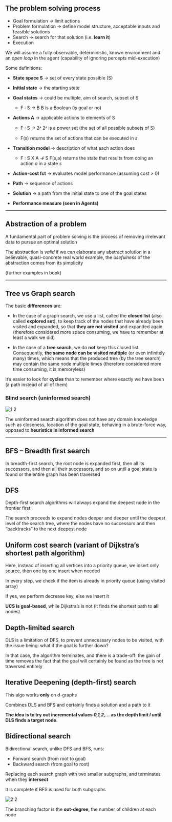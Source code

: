 ## The problem solving process 

- Goal formulation → limit actions
- Problem formulation → define model structure, acceptable inputs and feasible solutions
- Search → search for that solution (i.e. **learn it**)
- Execution 

We will assume a fully observable, deterministic, known environment and an *open loop* in the agent (capability of ignoring percepts mid-execution)

Some definitions:

- **State space S** $\rightarrow$ set of every state possible (S)
- **Initial state** $\rightarrow$ the starting state
- **Goal states** $\rightarrow$ could be multiple, aim of search, subset of S
    - F : S → B 	B is a Boolean (is goal or no)

- **Actions A**	$\rightarrow$ applicable actions to elements of S

    - F : S → 2ᴬ	2ᴬ is a power set (the set of all possible subsets of S)

    - F(s) returns the set of actions that can be executed in *s*

- **Transition model** $\rightarrow$ description of what each action does

    - F : S X A ↛  S    F(s,a) returns the state that results from doing an action *a* in a state *s*

- **Action-cost fct** $\rightarrow$ evaluates model performance (assuming cost > 0)
- **Path** $\rightarrow$ sequence of actions
- **Solution** $\rightarrow$ a path from the initial state to one of the goal states
- **Performance measure (seen in Agents)**

------------------

## Abstraction of a problem

A fundamental part of problem solving is the process of removing irrelevant data to pursue an optimal solution

The abstraction is *valid* if we can elaborate any abstract solution in a believable, quasi-concrete real world example, the *usefulness* of the abstraction comes from its simplicity

(further examples in book)

----------------

## Tree vs Graph search

The basic **differences** are:

- In the case of a graph search, we use a list, called the **closed list** (also called **explored set**), to keep track of the nodes that have already been visited and expanded, so that **they are not visited** and expanded again (therefore considered more space consuming, we have to remember at least a walk we did)

- In the case of a **tree search**, we do **not** keep this closed list. Consequently, **the same node can be visited multiple** (or even infinitely many) times, which means that the produced tree (by the tree search) may contain the same node multiple times (therefore considered more time consuming, it is memoryless)

It’s easier to look for **cycles** than to remember where exactly we have been (a path instead of all of them)

### Blind search (uninformed search)

![1 2](../pictures/1%202.png)

The uninformed search algorithm does not have any domain knowledge such as closeness, location of the goal state, behaving in a brute-force way, opposed to **heuristics in informed search**

-----------------

## BFS – Breadth first search

In breadth-first search, the root node is expanded first, then all its successors, and then all their successors, and so on until a goal state is found or the entire graph has been traversed

## DFS

Depth-first search algorithms will always expand the deepest node in the frontier first

The search proceeds to expand nodes deeper and deeper until the deepest level of the search tree, where the nodes have no successors and then “backtracks” to the next deepest node 

## Uniform cost search (variant of Dijkstra’s shortest path algorithm)

Here, instead of inserting all vertices into a priority queue, we insert only source, then one by one insert when needed

In every step, we check if the item is already in priority queue (using visited array)

If yes, we perform decrease key, else we insert it

**UCS is goal-based**, while Dijkstra’s is not (it finds the shortest path to **all** nodes)

## Depth-limited search

DLS is a limitation of DFS, to prevent unnecessary nodes to be visited, with the issue being: what if the goal is further down? 

In that case, the algorithm terminates, and there is a trade-off: the gain of time removes the fact that the goal will certainly be found as the tree is not traversed entirely

## Iterative Deepening (depth-first) search

This algo works **only** on d-graphs

Combines DLS and BFS and certainly finds a solution and a path to it

**The idea is to try out incremental values *0,1,2,...* as the depth limit *l* until DLS finds a target node.**

## Bidirectional search

Bidirectional search, unlike DFS and BFS, runs:

- Forward search (from root to goal)
- Backward search (from goal to root)

Replacing each search graph with two smaller subgraphs, and terminates when they **intersect**

It is complete if BFS is used for both subgraphs

![2 2](../pictures/2%202.png)

The branching factor is the **out-degree**, the number of children at each node

